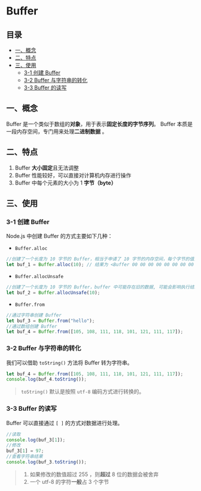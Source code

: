 # Buffer

## 目录

- [一、概念](#一概念)
- [二、特点](#二特点)
- [三、使用](#三使用)
  - [3-1 创建 Buffer](#3-1-创建-buffer)
  - [3-2 Buffer 与字符串的转化](#3-2-buffer-与字符串的转化)
  - [3-3 Buffer 的读写](#3-3-buffer-的读写)

## 一、概念

Buffer 是一个类似于数组的**对象**，用于表示**固定长度的字节序列**。
Buffer 本质是一段内存空间，专门用来处理**二进制数据** 。

## 二、特点

1. Buffer **大小固定**且无法调整
2. Buffer 性能较好，可以直接对计算机内存进行操作
3. Buffer 中每个元素的大小为 1 **字节（byte）**

## 三、使用

### 3-1 创建 Buffer

Node.js 中创建 Buffer 的方式主要如下几种：

- `Buffer.alloc`

```js
//创建了一个长度为 10 字节的 Buffer，相当于申请了 10 字节的内存空间，每个字节的值为 0
let buf_1 = Buffer.alloc(10); // 结果为 <Buffer 00 00 00 00 00 00 00 00 00 00>
```

- `Buffer.allocUnsafe`

```js
//创建了一个长度为 10 字节的 Buffer，buffer 中可能存在旧的数据, 可能会影响执行结果，所以叫unsafe
let buf_2 = Buffer.allocUnsafe(10);
```

- `Buffer.from`

```js
//通过字符串创建 Buffer
let buf_3 = Buffer.from("hello");
//通过数组创建 Buffer
let buf_4 = Buffer.from([105, 108, 111, 118, 101, 121, 111, 117]);
```

### 3-2 Buffer 与字符串的转化

我们可以借助 `toString()` 方法将 Buffer 转为字符串。

```js
let buf_4 = Buffer.from([105, 108, 111, 118, 101, 121, 111, 117]);
console.log(buf_4.toString());
```

> `toString()` 默认是按照 `utf-8` 编码方式进行转换的。

### 3-3 Buffer 的读写

Buffer 可以直接通过 `[ ]` 的方式对数据进行处理。

```js
//读取
console.log(buf_3[1]);
//修改
buf_3[1] = 97;
//查看字符串结果
console.log(buf_3.toString());
```

> 1. 如果修改的数值超过 255 ，则**超过** 8 位的数据会被舍弃
> 2. 一个 utf-8 的字符**一般**占 3 个字节
